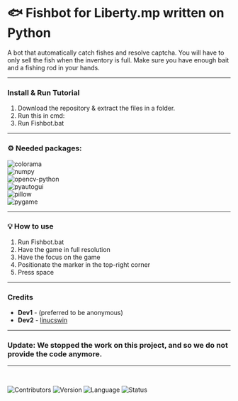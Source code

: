 # 🐟 Fishbot for Liberty.mp written on Python
A bot that automatically catch fishes and resolve captcha. You will have to only sell the fish when the inventory is full. Make sure you have enough bait and a fishing rod in your hands.

---

### Install & Run Tutorial

   1. Download the repository & extract the files in a folder.
   2. Run this in cmd: 
   3. Run Fishbot.bat

---

### ⚙️ Needed packages:

   ![colorama](https://img.shields.io/badge/colorama-0.4.6-FF6663)<br>
   ![numpy](https://img.shields.io/badge/numpy-1.22.4-FEB144)<br>
   ![opencv-python](https://img.shields.io/badge/opencv--python-4.5.5.62-FDFD97)<br>
   ![pyautogui](https://img.shields.io/badge/pyautogui-.9.53-9EE09E)<br>
   ![pillow](https://img.shields.io/badge/pillow-9.5.0-9EC1CF)<br>
   ![pygame](https://img.shields.io/badge/pygame-2.3.0-CC99C9)<br>


---

### 💡 How to use
   1. Run Fishbot.bat
   2. Have the game in full resolution
   3. Have the focus on the game
   4. Positionate the marker in the top-right corner
   5. Press space
---

### Credits
   * **Dev1** - (preferred to be anonymous)
   * **Dev2** - [linucswin](https://github.com/linucswin)
---

### Update: We stopped the work on this project, and so we do not provide the code anymore.
---
<br>

![Contributors](https://img.shields.io/badge/contributors-2-2cbf7c)
![Version](https://img.shields.io/badge/version-4.3-2874d1)
![Language](https://img.shields.io/badge/Python-3.11.4-FFFF00)
![Status](https://img.shields.io/badge/status-not_working_anymore-ff0000)
